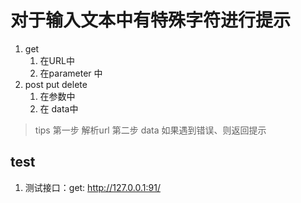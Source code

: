 # 对于输入文本中有特殊字符进行提示

1. get 
   1. 在URL中
   2. 在parameter 中
2. post put delete 
   1. 在参数中
   2. 在 data中
> tips 
> 第一步 解析url 
> 第二步 data
> 如果遇到错误、则返回提示

## test 
1. 测试接口：get:  http://127.0.0.1:91/